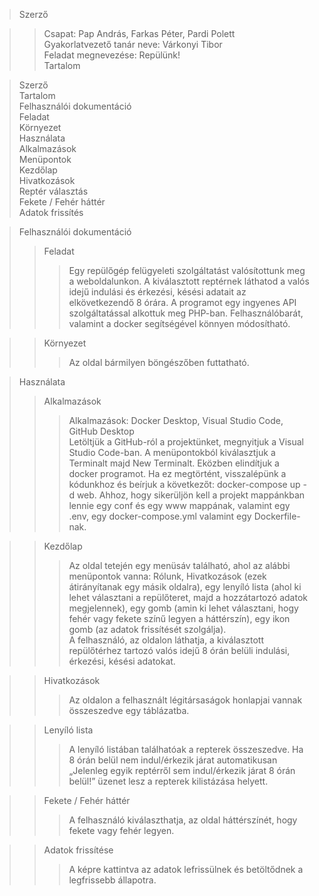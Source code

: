    >Szerző



>>Csapat: Pap András, Farkas Péter, Pardi Polett\
>>Gyakorlatvezető tanár neve: Várkonyi Tibor\
>>Feladat megnevezése: Repülünk!\
>>Tartalom

>Szerző\
>Tartalom\
>Felhasználói dokumentáció\
>Feladat\
>Környezet\
>Használata\
>Alkalmazások\
>Menüpontok\
>Kezdőlap\
>Hivatkozások\
>Reptér választás\
>Fekete / Fehér háttér\
>Adatok frissítés


>Felhasználói dokumentáció
>>Feladat
>>>Egy repülőgép felügyeleti szolgáltatást valósítottunk meg a weboldalunkon. A kiválasztott reptérnek láthatod a valós idejű indulási és érkezési, késési adatait az elkövetkezendő 8 órára. A programot egy ingyenes API szolgáltatással alkottuk meg PHP-ban. Felhasználóbarát, valamint a docker segítségével könnyen módosítható.

>>Környezet
>>>Az oldal bármilyen böngészőben futtatható.

>Használata
>>Alkalmazások
>>>Alkalmazások: Docker Desktop, Visual Studio Code, GitHub Desktop\
>>>Letöltjük a GitHub-ról a projektünket, megnyitjuk a Visual Studio Code-ban. A menüpontokból kiválasztjuk a Terminalt majd New Terminalt.  Eközben elindítjuk a docker 	 programot. Ha ez megtörtént, visszalépünk a kódunkhoz és beírjuk a következőt: docker-compose up -d web. Ahhoz, hogy sikerüljön kell a projekt mappánkban lennie egy conf 	   és egy www mappának, valamint egy .env, egy docker-compose.yml valamint egy Dockerfile-nak.

>>Kezdőlap
>>>Az oldal tetején egy menüsáv található, ahol az alábbi menüpontok vanna: Rólunk, Hivatkozások (ezek átirányítanak egy másik oldalra), egy lenyíló lista (ahol ki lehet választani a repülőteret, majd a hozzátartozó adatok megjelennek), egy gomb (amin ki lehet választani, hogy fehér vagy fekete színű legyen a háttérszín), egy ikon gomb (az adatok frissítését szolgálja).\
A felhasználó, az oldalon láthatja, a kiválasztott repülőtérhez tartozó valós idejű 8 órán belüli indulási, érkezési, késési adatokat.

>>Hivatkozások
>>>Az oldalon a felhasznált légitársaságok honlapjai vannak összeszedve egy táblázatba.

>>Lenyíló lista
>>>A lenyíló listában találhatóak a repterek összeszedve. Ha 8 órán belül nem indul/érkezik járat automatikusan „Jelenleg egyik reptérről sem indul/érkezik járat 8 órán belül!” üzenet lesz a repterek kilistázása helyett.

>>Fekete / Fehér háttér
>>>A felhasználó kiválaszthatja, az oldal háttérszínét, hogy fekete vagy fehér legyen.

>>Adatok frissítése
>>>A képre kattintva az adatok lefrissülnek és betöltődnek a legfrissebb állapotra.
